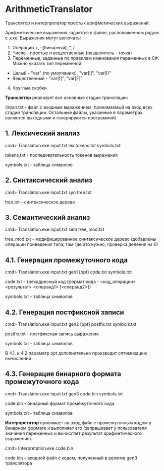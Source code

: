 # ArithmeticTranslator

Транслятор и интерпретатор простых арифметических выражений.

Арифметические выражения задаются в файле, расположенном рядом с .exe. Выражения могут включать:
1. Операции +, -(бинарный), *, /
2. Числа - простые и вещественные (разделитель - точка)
3. Переменные, заданные по правилам именования переменных в C#. Можно указать тип переменной:
* Целый - "var" (по умолчанию), "var[i]", "var[I]"
* Вещественный - "var[f]", "var[F]"
4. Круглые скобки

**Транслятор** реализует все основные стадии трансляции:

(input.txt - файл с входным выражением, принимаемый на вход всех стадий трансляции. Остальные файлы, указанные в параметрах, являются выходными и генерируются программой)

## 1. Лексический анализ

cmd> Translation.exe input.txt lex tokens.txt symbols.txt

tokens.txt - последовательность токенов выражения

symbols.txt - таблица символов

## 2. Синтаксический анализ

cmd> Translation.exe input.txt syn tree.txt

tree.txt - синтаксическое дерево

## 3. Семантический анализ

cmd> Translation.exe input.txt sem tree_mod.txt

tree_mod.txt - модифицированное синтаксическое дерево (добавлены операции приведения типа, там где это нужно, проверка деления на 0)

## 4.1. Генерация промежуточного кода

cmd> Translation.exe input.txt gen1 [opt] code.txt symbols.txt

code.txt - трёхадресный код (формат кода - <код_операции> <результат> <операнд1> [<операнд2>])

symbols.txt - таблица символов

## 4.2. Генерация постфиксной записи

cmd> Translation.exe input.txt gen2 [opt] postfix.txt symbols.txt

postfix.txt - постфиксная запись выражения

symbols.txt - таблица символов

В 4.1. и 4.2 параметр opt дополнительно производит оптимизацию вычислений

## 4.3. Генерация бинарного формата промежуточного кода

cmd> Translation.exe input.txt gen3 code.bin symbols.txt

code.bin - бинарный формат промежуточного кода

symbols.txt - таблица символов

**Интерпретатор** принимает на вход файл с промежуточным кодом в бинарном формате и выполняет его (запрашивает у пользователя значения переменных и вычисляет результат арифметического выражения).

cmd> Interpretation.exe code.bin

code.bin - входной файл с кодом, полученный в режиме gen3 транслятора
